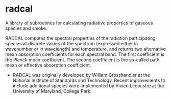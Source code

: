 # radcal
A library of subroutines for calculating radiative properties of gaseous species and smoke.

RADCAL computes the spectral properties of the radiation participating species at discrete values of the spectrum (expressed either in wavenumber or in wavelength) and temperature, and returns two alternative mean absorption coefficients for each spectral band. The first coefficient is the Planck mean coefficient.  The second coefficient is the so-called path mean or effective absorption coefficient.

* RADCAL was originally developed by William Grosshandler at the National Institute of Standards and Technology.  Recent improvements to include additional species were implemented by Vivien Lecoustre at the University of Maryland, College Park.
